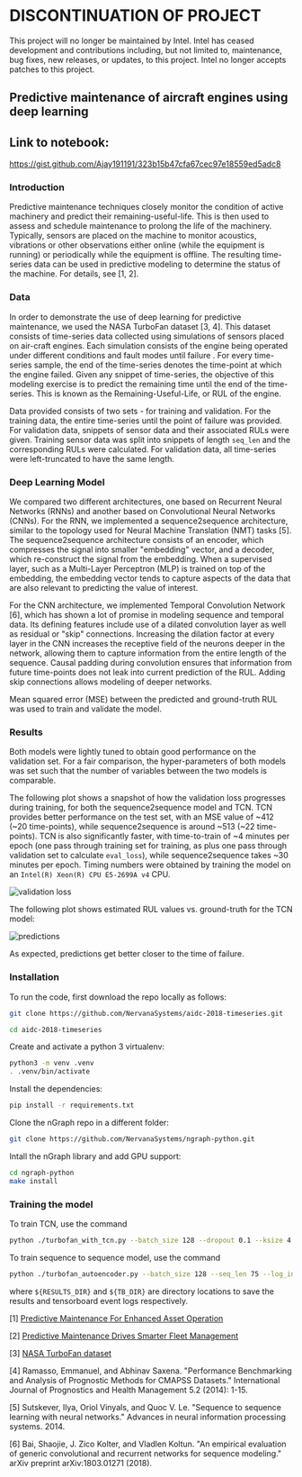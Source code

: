 # DISCONTINUATION OF PROJECT #
This project will no longer be maintained by Intel.
Intel has ceased development and contributions including, but not limited to, maintenance, bug fixes, new releases, or updates, to this project.
Intel no longer accepts patches to this project.
## Predictive maintenance of aircraft engines using deep learning

## Link to notebook:
https://gist.github.com/Ajay191191/323b15b47cfa67cec97e18559ed5adc8

### Introduction
Predictive maintenance techniques closely monitor the condition of active machinery and predict their remaining-useful-life. This is then used to assess and schedule maintenance to prolong the life of the machinery. Typically, sensors are placed on the machine to monitor acoustics, vibrations or other observations either online (while the equipment is running) or periodically while the equipment is offline. The resulting time-series data can be used in predictive modeling to determine the status of the machine. For details, see [1, 2].

### Data
In order to demonstrate the use of deep learning for predictive maintenance, we used the NASA TurboFan dataset [3, 4]. This dataset consists of time-series data collected using simulations of sensors placed on air-craft engines. Each simulation consists of the engine being operated under different conditions and fault modes until failure . For every time-series sample, the end of the time-series denotes the time-point at which the engine failed. Given any snippet of time-series, the objective of this modeling exercise is to predict the remaining time until the end of the time-series. This is known as the Remaining-Useful-Life, or RUL of the engine.

Data provided consists of two sets - for training and validation. For the training data, the entire time-series until the point of failure was provided. For validation data, snippets of sensor data and their associated RULs were given. Training sensor data was split into snippets of length `seq_len` and the corresponding RULs were calculated. For validation data, all time-series were left-truncated to have the same length.

### Deep Learning Model
We compared two different architectures, one based on Recurrent Neural Networks (RNNs) and another based on Convolutional Neural Networks (CNNs). For the RNN, we implemented a sequence2sequence architecture, similar to the topology used for Neural Machine Translation (NMT) tasks [5]. The sequence2sequence architecture consists of an encoder, which compresses the signal into smaller "embedding" vector, and a decoder, which re-construct the signal from the embedding. When a supervised layer, such as a Multi-Layer Perceptron (MLP) is trained on top of the embedding, the embedding vector tends to capture aspects of the data that are also relevant to predicting the value of interest.

For the CNN architecture, we implemented Temporal Convolution Network [6], which has shown a lot of promise in modeling sequence and temporal data. Its defining features include use of a dilated convolution layer as well as residual or "skip" connections. Increasing the dilation factor at every layer in the CNN increases the receptive field of the neurons deeper in the network, allowing them to capture information from the entire length of the sequence. Causal padding during convolution ensures that information from future time-points does not leak into current prediction of the RUL. Adding skip connections allows modeling of deeper networks.

Mean squared error (MSE) between the predicted and ground-truth RUL was used to train and validate the model.

### Results
Both models were lightly tuned to obtain good performance on the validation set. For a fair comparison, the hyper-parameters of both models was set such that the number of variables between the two models is comparable.

The following plot shows a snapshot of how the validation loss progresses during training, for both the sequence2sequence model and TCN. TCN provides better performance on the test set, with an MSE value of ~412 (~20 time-points), while sequence2sequence is around ~513 (~22 time-points). TCN is also significantly faster, with time-to-train of ~4 minutes per epoch (one pass through training set for training, as plus one pass through validation set to calculate `eval_loss`), while sequence2sequence takes ~30 minutes per epoch. Timing numbers were obtained by training the model on an `Intel(R) Xeon(R) CPU E5-2699A v4` CPU.

![validation loss](./training/predictive_maintenance/images/eval_loss_plot.png)

The following plot shows estimated RUL values vs. ground-truth for the TCN model:

![predictions](./training/predictive_maintenance/images/preds_validation_output.png)

As expected, predictions get better closer to the time of failure.

### Installation
To run the code, first download the repo locally as follows:
```bash
git clone https://github.com/NervanaSystems/aidc-2018-timeseries.git
```
```bash
cd aidc-2018-timeseries
```
Create and activate a python 3 virtualenv:
```bash
python3 -m venv .venv
. .venv/bin/activate
```
Install the dependencies:
```bash
pip install -r requirements.txt
```
Clone the nGraph repo in a different folder:
```bash
git clone https://github.com/NervanaSystems/ngraph-python.git
```
Intall the nGraph library and add GPU support:
```bash
cd ngraph-python
make install
```


### Training the model
To train TCN, use the command
```bash
python ./turbofan_with_tcn.py --batch_size 128 --dropout 0.1 --ksize 4 --levels 4 --seq_len 50 --log_interval 100 --nhid 70 --lr 0.002 --grad_clip_value 0.4 --results_dir ${RESULTS_DIR} --tensorboard_dir ${TB_DIR} -b cpu --epochs 200 --save_plots
```
To train sequence to sequence model, use the command
```bash
python ./turbofan_autoencoder.py --batch_size 128 --seq_len 75 --log_interval 100 --n_hidden 70,70 --lr 0.002 --grad_clip_value 0.4 --save_plots --results_dir ${RESULTS_DIR} --tensorboard_dir ${TB_DIR} -b cpu --epochs 200 --save_plots
```
where `${RESULTS_DIR}` and `${TB_DIR}` are directory locations to save the results and tensorboard event logs respectively.



[1] [Predictive Maintenance For Enhanced Asset Operation](https://www.intel.com/content/www/us/en/manufacturing/solutions/predictive-maintenance-and-asset-optimization.html)

[2] [Predictive Maintenance Drives Smarter Fleet Management](https://www.intel.com/content/www/us/en/internet-of-things/solution-briefs/predictive-maintenance-fleet-management-brief.html)

[3] [NASA TurboFan dataset](https://ti.arc.nasa.gov/tech/dash/groups/pcoe/prognostic-data-repository/#turbofan)

[4] Ramasso, Emmanuel, and Abhinav Saxena. "Performance Benchmarking and Analysis of Prognostic Methods for CMAPSS Datasets." International Journal of Prognostics and Health Management 5.2 (2014): 1-15.

[5] Sutskever, Ilya, Oriol Vinyals, and Quoc V. Le. "Sequence to sequence learning with neural networks." Advances in neural information processing systems. 2014.

[6] Bai, Shaojie, J. Zico Kolter, and Vladlen Koltun. "An empirical evaluation of generic convolutional and recurrent networks for sequence modeling." arXiv preprint arXiv:1803.01271 (2018).
